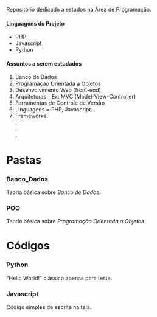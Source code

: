 Repositório dedicado a estudos na Área de Programação.

#### Linguagens do Projeto

* PHP
* Javascript
* Python

#### Assuntos a serem estudados

1. Banco de Dados
2. Programação Orientada a Objetos
3. Desenvolvimento Web (front-end)
4. Arquiteturas - Ex: MVC (Model-View-Controller)
5. Ferramentas de Controle de Versão
6. Linguagens = PHP, Javascript...
7. Frameworks <br/>
.<br/>
.<br/>
.<br/>

# Pastas

### Banco_Dados
Teoria básica sobre _Banco de Dados_.

### POO
Teoria básica sobre _Programação Orientada a Objetos_.

# Códigos

### Python
"Hello World!" clássico apenas para teste.

### Javascript
Código simples de escrita na tela.